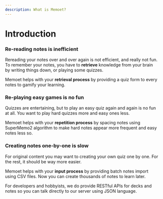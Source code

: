 ```yaml
---
description: What is Memoet?
---
```


# Introduction

### Re-reading notes is inefficient

Rereading your notes over and over again is not efficient, and really not fun. To remember your notes, you have to **retrieve** knowledge from your brain by writing things down, or playing some quizzes.

Memoet helps with your **retrieval process** by providing a quiz form to every notes to gamify your learning.

### Re-playing easy games is no fun

Quizzes are entertaining, but to play an easy quiz again and again is no fun at all. You want to play hard quizzes more and easy ones less.

Memoet helps with your **repetition process** by spacing notes using SuperMemo2 algorithm to make hard notes appear more frequent and easy notes less so.

### Creating notes one-by-one is slow

For original content you may want to creating your own quiz one by one. For the rest, it should be way more easier.

Memoet helps with your **input process** by providing batch notes import using CSV files. Now you can create thousands of notes to learn later.

For developers and hobbyists, we do provide RESTful APIs for decks and notes so you can talk directly to our server using JSON language.



